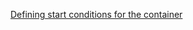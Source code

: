 [Defining start conditions for the container](https://devopswithdocker.com/part-1/4-defining-start-conditions)